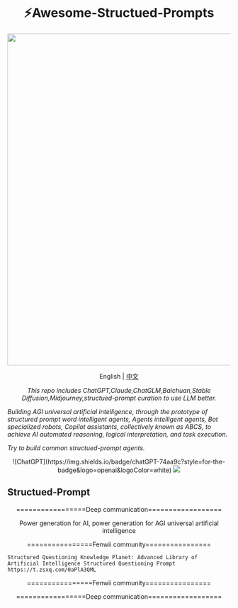 <h1 align="center">
⚡️Awesome-Structued-Prompts
</h1>
<p align="center">
  <a href="https://github.com/fenwii/LibraryBookSearchEnginePro">
    <img src="images/LibraryBookSearchEngine.gif" width="750px">
  </a>
</p>
<p align="center">
    English | <a href="./README.md">中文</a>
</p>
<p align="center">
    <em>
This repo includes ChatGPT,Claude,ChatGLM,Baichuan,Stable Diffusion,Midjourney,structued-prompt curation to use LLM better.


Building AGI universal artificial intelligence, through the prototype of structured prompt word intelligent agents, Agents intelligent agents, Bot specialized robots, Copilot assistants, collectively known as ABCS, to achieve AI automated reasoning, logical interpretation, and task execution.

Try to build common structued-prompt agents.
</em>
</p>
<p align="center">
![ChatGPT](https://img.shields.io/badge/chatGPT-74aa9c?style=for-the-badge&logo=openai&logoColor=white)
<a href="https://github.com/fenwii/LibraryBookSearchEnginePro"><img src="https://img.shields.io/github/downloads/fenwii/awesome-structued-prompts/total"></a>
</p>

##  Structued-Prompt

<p align="center">
=================Deep communication==================
</p>

<p align="center">
      Power generation for AI, power generation for AGI universal artificial intelligence
</p>

<p align="center">
================Fenwii community================
</p>

<p align="center">

	Structured Questioning Knowledge Planet: Advanced Library of Artificial Intelligence Structured Questioning Prompt https://t.zsxq.com/0aPlA3QML

</p>  
</p>  
<p align="center">
================Fenwii community================
</p>
<p align="center">
=================Deep communication==================
</p>
